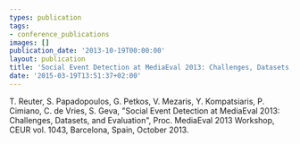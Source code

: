 ```yaml
---
types: publication
tags:
- conference_publications
images: []
publication_date: '2013-10-19T00:00:00'
layout: publication
title: 'Social Event Detection at MediaEval 2013: Challenges, Datasets, and Evaluation'
date: '2015-03-19T13:51:37+02:00'
---
```

<p>T. Reuter, S. Papadopoulos, G. Petkos, V. Mezaris, Y. Kompatsiaris, P. Cimiano, C. de Vries, S. Geva, "Social Event Detection at MediaEval 2013: Challenges, Datasets, and Evaluation", Proc. MediaEval 2013 Workshop, CEUR vol. 1043, Barcelona, Spain, October 2013.</p>
